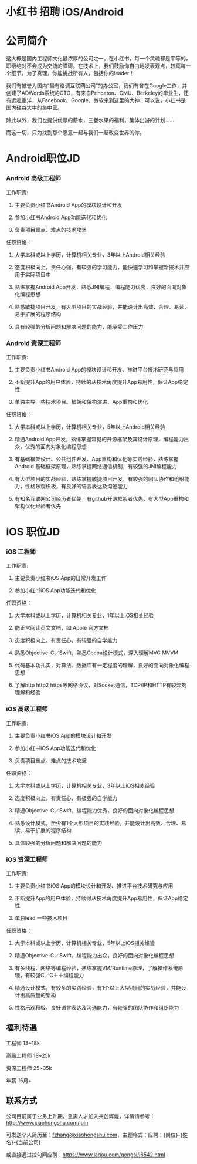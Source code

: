 小红书 招聘 iOS/Android
==========

# 公司简介
这大概是国内工程师文化最浓厚的公司之一。在小红书，每一个灵魂都是平等的，职级绝对不会成为交流的障碍。在技术上，我们鼓励你自由地发表观点，较真每一个细节。为了真理，你能挑战所有人，包括你的leader！

我们有被誉为国内“最有格调互联网公司”的办公室，我们有曾在Google工作，并创建了ADWords系统的CTO，有来自Princeton、CMU、Berkeley的毕业生，还有远赴重洋，从Facebook、Google、微软来到这里的大神！可以说，小红书是国内硅谷大牛的集中营。

除此以外，我们也提供优厚的薪水，三餐水果的福利，集体出游的计划……

而这一切，只为找到那个愿意一起与我们一起改变世界的你。

# Android职位JD

### Android 高级工程师

工作职责:

1. 主要负责小红书Android App的模块设计和开发

2. 参加小红书Android App功能迭代和优化

3. 负责项目重点、难点的技术攻坚

任职资格：

1. 大学本科或以上学历，计算机相关专业，3年以上Android相关经验

2. 态度积极向上，责任心强，有较强的学习能力，能快速学习和掌握新技术并应用于实际项目中

3. 熟练掌握Android App开发，熟悉JNI编程，编程能力优秀，良好的面向对象化编程思想

4. 熟悉敏捷项目开发，有大型项目的实战经验，并能设计出高效、合理、易读、易于扩展的程序结构

5. 具有较强的分析问题和解决问题的能力，能承受工作压力

### Android 资深工程师

工作职责:

1. 主要负责小红书Android App的模块设计和开发、推进平台技术研究与应用

2. 不断提升App的用户体验，持续的从技术角度提升App易用性，保证App稳定性

3. 单独主导一些技术项目、框架和架构演进、App重构和优化 

任职资格：

1. 大学本科或以上学历，计算机相关专业，5年以上Android相关经验

2. 精通Android App开发，熟练掌握常见的开源框架及其设计原理，编程能力出众，优秀的面向对象化编程思想

3. 有基础框架设计、公共组件开发、App重构和优化等实践经验，熟练掌握Android 基础框架原理，熟练掌握网络通信机制，有较强的JNI编程能力

4. 有大型项目的实战经验，熟练掌握敏捷项目开发，有较强的团队协作和组织能力，性格乐观积极，有良好的语言表达及沟通能力

5. 有知名互联网公司经历者优先，有github开源框架者优先，有大型App重构和架构优化经验者优先


# iOS 职位JD

### iOS 工程师

工作职责:

1. 主要负责小红书iOS App的日常开发工作

2. 参加小红书iOS App功能迭代和优化

任职资格：

1. 大学本科或以上学历，计算机相关专业，1年以上iOS相关经验

2. 能正常阅读英文文档，如 Apple 官方文档

3. 态度积极向上，有责任心，有较强的自学能力

4. 熟悉Objective-C／Swift，熟悉Cocoa设计模式，深入理解MVC MVVM

5. 代码基本功扎实，对算法、数据库有一定程度的理解，良好的面向对象化编程思想

6. 了解http http2 https等网络协议，对Socket通信，TCP/IP和HTTP有较深刻理解和经验

### iOS 高级工程师

工作职责:

1. 主要负责小红书iOS App的模块设计和开发

2. 参加小红书iOS App功能迭代和优化

3. 负责项目重点、难点的技术攻坚

任职资格：

1. 大学本科或以上学历，计算机相关专业，3年以上iOS相关经验

2. 态度积极向上，有责任心，有极强的自学能力

3. 精通Objective-C／Swift，编程能力优秀，良好的面向对象化编程思想

4. 熟悉设计模式，至少有1个大型项目的实践经验，并能设计出高效、合理、易读、易于扩展的程序结构

5. 具体较强的分析问题和解决问题的能力


### iOS 资深工程师

工作职责:

1. 主要负责小红书iOS App的模块设计和开发、推进平台技术研究与应用

2. 不断提升App的用户体验，持续得从技术角度提升App易用性，保证App稳定性

3. 单独lead 一些技术项目 

任职资格：

1. 大学本科或以上学历，计算机相关专业，5年以上iOS相关经验

2. 精通Objective-C／Swift，编程能力出众，良好的面向对象化编程思想

3. 有多线程、网络等编程经验，熟练掌握VM/Runtime原理，了解操作系统原理，有较强C／C＋＋编程能力

4. 精通设计模式，有较多的实践经验，有1个以上大型项目的实战经验，并能设计出高质量的架构

5. 性格乐观积极，良好语言表达及沟通能力，有较强的团队协作和组织能力


## 福利待遇

工程师       13~18k

高级工程师    18~25k

资深工程师    25~35k

年薪         16月+


## 联系方式

公司目前属于业务上升期，急需人才加入共创辉煌，详情请参考：http://www.xiaohongshu.com/join

可发送个人简历至：fzhang@xiaohongshu.com，主题格式：应聘：{岗位}-{姓名}-{当前公司}

或直接通过拉勾网应聘：https://www.lagou.com/gongsi/j6542.html
